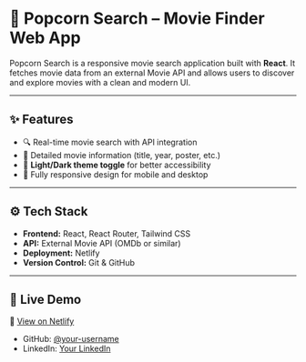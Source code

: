 # 🍿 Popcorn Search – Movie Finder Web App

Popcorn Search is a responsive movie search application built with **React**. It fetches movie data from an external Movie API and allows users to discover and explore movies with a clean and modern UI.

---

## ✨ Features
- 🔍 Real-time movie search with API integration  
- 📖 Detailed movie information (title, year, poster, etc.)  
- 🎨 **Light/Dark theme toggle** for better accessibility  
- 📱 Fully responsive design for mobile and desktop  

---

## ⚙️ Tech Stack
- **Frontend:** React, React Router, Tailwind CSS  
- **API:** External Movie API (OMDb or similar)  
- **Deployment:** Netlify  
- **Version Control:** Git & GitHub

---

## 🚀 Live Demo
🔗 [View on Netlify](https://popcornsearchio.netlify.app)




- GitHub: [@your-username](https://github.com/your-username)  
- LinkedIn: [Your LinkedIn](https://linkedin.com/in/your-linkedin)

